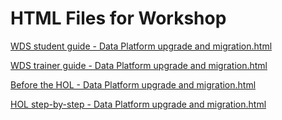 ﻿# HTML Files for Workshop

[WDS student guide - Data Platform upgrade and migration.html](https://cloudworkshop.blob.core.windows.net/data-platform-migration-upgrade/Whiteboard%20design%20session/WDS%20student%20guide%20-%20Data%20Platform%20upgrade%20and%20migration.html)

[WDS trainer guide - Data Platform upgrade and migration.html](https://cloudworkshop.blob.core.windows.net/data-platform-migration-upgrade/Whiteboard%20design%20session/WDS%20trainer%20guide%20-%20Data%20Platform%20upgrade%20and%20migration.html)

[Before the HOL - Data Platform upgrade and migration.html](https://cloudworkshop.blob.core.windows.net/data-platform-migration-upgrade/Hands-on%20lab/Before%20the%20HOL%20-%20Data%20Platform%20upgrade%20and%20migration.html)

[HOL step-by-step - Data Platform upgrade and migration.html](https://cloudworkshop.blob.core.windows.net/data-platform-migration-upgrade/Hands-on%20lab/HOL%20step-by-step%20-%20Data%20Platform%20upgrade%20and%20migration.html)
